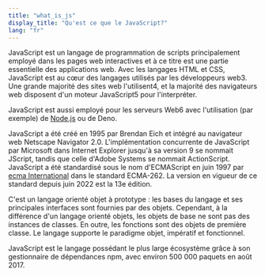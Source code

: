 ```yaml
---
title: "what_is_js"
display_title: "Qu'est ce que le JavaScript?"
lang: "fr"
---
```


JavaScript est un langage de programmation de scripts principalement employé dans les pages web interactives et à ce titre est une partie essentielle des applications web. Avec les langages HTML et CSS, JavaScript est au cœur des langages utilisés par les développeurs web3. Une grande majorité des sites web l'utilisent4, et la majorité des navigateurs web disposent d'un moteur JavaScript5 pour l'interpréter.

JavaScript est aussi employé pour les serveurs Web6 avec l'utilisation (par exemple) de [Node.js](/nodejs/intro_node) ou de Deno.

JavaScript a été créé en 1995 par Brendan Eich et intégré au navigateur web Netscape Navigator 2.0. L'implémentation concurrente de JavaScript par Microsoft dans Internet Explorer jusqu'à sa version 9 se nommait JScript, tandis que celle d'Adobe Systems se nommait ActionScript. JavaScript a été standardisé sous le nom d'ECMAScript en juin 1997 par [ecma International](/blog/Ecma) dans le standard ECMA-262. La version en vigueur de ce standard depuis juin 2022 est la 13e édition.

C'est un langage orienté objet à prototype : les bases du langage et ses principales interfaces sont fournies par des objets. Cependant, à la différence d'un langage orienté objets, les objets de base ne sont pas des instances de classes. En outre, les fonctions sont des objets de première classe. Le langage supporte le paradigme objet, impératif et fonctionnel.

JavaScript est le langage possédant le plus large écosystème grâce à son gestionnaire de dépendances npm, avec environ 500 000 paquets en août 2017.

